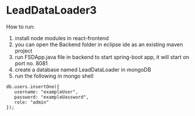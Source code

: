 # LeadDataLoader3

How to run:
1. install node modules in react-frontend
2. you can open the Backend folder in eclipse ide as an existing maven project
3. run FSDApp.java file in backend to start spring-boot app, it will start on port no. 8081
4. create a database named LeadDataLoader in mongoDB
5. run the following in mongo shell
```
db.users.insertOne({
   username: "exampleUser",
   password: "exampleUassword", 
   role: "admin"
});
```

